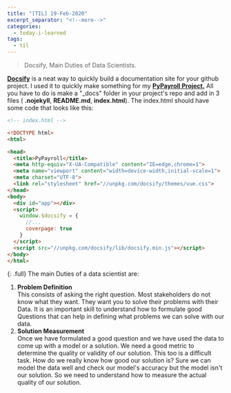 ```yaml
---
title: "[TIL] 19-Feb-2020"
excerpt_separator: "<!--more-->"
categories:
  - today-i-learned
tags:
  - til 
---
```


> Docsify, Main Duties of Data Scientists.

<!--more-->

[**Docsify**](https://docsify.js.org/#/) is a neat way to quickly build a documentation site for your github project. I used it to quickly make something for my [**PyPayroll Project.**](https://translucent504.github.io/PyPayroll/#/) All you have to do is make a "_docs" folder in your project's repo and add in 3 files ( **.nojekyll**, **README.md**, **index.html**). The index.html should have some code that looks like this:
```html
<!-- index.html -->

<!DOCTYPE html>
<html>

<head>
  <title>PyPayroll</title>
  <meta http-equiv="X-UA-Compatible" content="IE=edge,chrome=1">
  <meta name="viewport" content="width=device-width,initial-scale=1">
  <meta charset="UTF-8">
  <link rel="stylesheet" href="//unpkg.com/docsify/themes/vue.css">
</head>
<body>
  <div id="app"></div>
  <script>
    window.$docsify = {
      //...
      coverpage: true
    }
  </script>
  <script src="//unpkg.com/docsify/lib/docsify.min.js"></script>
</body>
</html>
```
{: .full}
The main Duties of a data scientist are:
  1. **Problem Definition**  
    This consists of asking the right question. Most stakeholders do not know what they want. They want you to solve their problems with their Data. It is an important skill to understand how to formulate good Questions that can help in defining what problems we can solve with our data.
  2. **Solution Measurement**  
    Once we have formulated a good question and we have used the data to come up with a model or a solution. We need a good metric to determine the quality or validity of our solution. This too is a difficult task. How do we really know how good our solution is? Sure we can model the data well and check our model's accuracy but the model isn't our solution. So we need to understand how to measure the actual quality of our solution.

